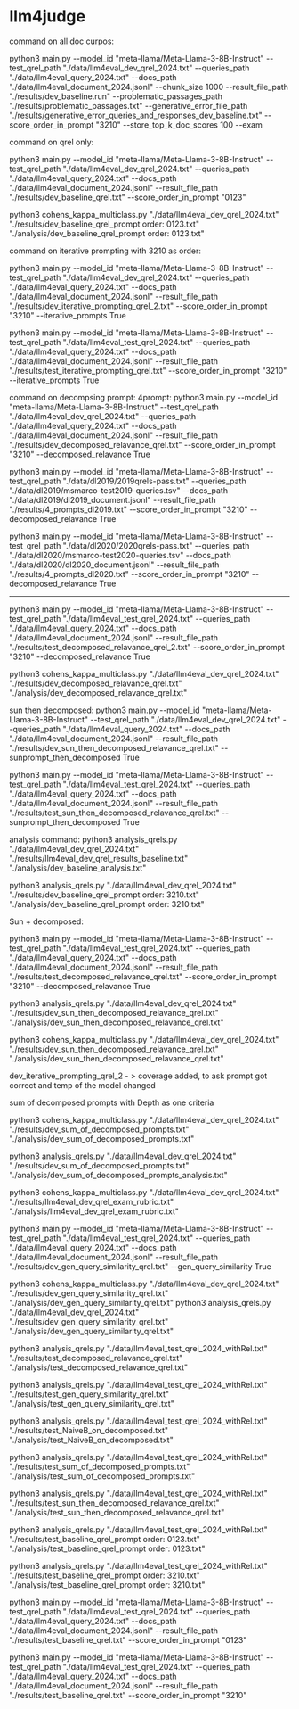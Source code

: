 # llm4judge



command on all doc curpos:

python3 main.py --model_id "meta-llama/Meta-Llama-3-8B-Instruct" --test_qrel_path "./data/llm4eval_dev_qrel_2024.txt" --queries_path "./data/llm4eval_query_2024.txt" --docs_path "./data/llm4eval_document_2024.jsonl" --chunk_size 1000 --result_file_path "./results/dev_baseline.run" --problematic_passages_path "./results/problematic_passages.txt" --generative_error_file_path "./results/generative_error_queries_and_responses_dev_baseline.txt" --score_order_in_prompt "3210" --store_top_k_doc_scores 100 --exam


command on qrel only:

python3 main.py --model_id "meta-llama/Meta-Llama-3-8B-Instruct" --test_qrel_path "./data/llm4eval_dev_qrel_2024.txt" --queries_path "./data/llm4eval_query_2024.txt" --docs_path "./data/llm4eval_document_2024.jsonl" --result_file_path "./results/dev_baseline_qrel.txt" --score_order_in_prompt "0123" 

python3 cohens_kappa_multiclass.py "./data/llm4eval_dev_qrel_2024.txt" "./results/dev_baseline_qrel_prompt order: 0123.txt" "./analysis/dev_baseline_qrel_prompt order: 0123.txt"


command on iterative prompting with 3210 as order:

python3 main.py --model_id "meta-llama/Meta-Llama-3-8B-Instruct" --test_qrel_path "./data/llm4eval_dev_qrel_2024.txt" --queries_path "./data/llm4eval_query_2024.txt" --docs_path "./data/llm4eval_document_2024.jsonl" --result_file_path "./results/dev_iterative_prompting_qrel_2.txt" --score_order_in_prompt "3210" --iterative_prompts True

python3 main.py --model_id "meta-llama/Meta-Llama-3-8B-Instruct" --test_qrel_path "./data/llm4eval_test_qrel_2024.txt" --queries_path "./data/llm4eval_query_2024.txt" --docs_path "./data/llm4eval_document_2024.jsonl" --result_file_path "./results/test_iterative_prompting_qrel.txt" --score_order_in_prompt "3210" --iterative_prompts True




command on decompsing prompt: 4prompt:
python3 main.py --model_id "meta-llama/Meta-Llama-3-8B-Instruct" --test_qrel_path "./data/llm4eval_dev_qrel_2024.txt" --queries_path "./data/llm4eval_query_2024.txt" --docs_path "./data/llm4eval_document_2024.jsonl" --result_file_path "./results/dev_decomposed_relavance_qrel.txt" --score_order_in_prompt "3210" --decomposed_relavance True


python3 main.py --model_id "meta-llama/Meta-Llama-3-8B-Instruct" --test_qrel_path "./data/dl2019/2019qrels-pass.txt" --queries_path "./data/dl2019/msmarco-test2019-queries.tsv" --docs_path "./data/dl2019/dl2019_document.jsonl" --result_file_path "./results/4_prompts_dl2019.txt" --score_order_in_prompt "3210" --decomposed_relavance True

python3 main.py --model_id "meta-llama/Meta-Llama-3-8B-Instruct" --test_qrel_path "./data/dl2020/2020qrels-pass.txt" --queries_path "./data/dl2020/msmarco-test2020-queries.tsv" --docs_path "./data/dl2020/dl2020_document.jsonl" --result_file_path "./results/4_prompts_dl2020.txt" --score_order_in_prompt "3210" --decomposed_relavance True
**********
python3 main.py --model_id "meta-llama/Meta-Llama-3-8B-Instruct" --test_qrel_path "./data/llm4eval_test_qrel_2024.txt" --queries_path "./data/llm4eval_query_2024.txt" --docs_path "./data/llm4eval_document_2024.jsonl" --result_file_path "./results/test_decomposed_relavance_qrel_2.txt" --score_order_in_prompt "3210" --decomposed_relavance True

python3 cohens_kappa_multiclass.py "./data/llm4eval_dev_qrel_2024.txt" "./results/dev_decomposed_relavance_qrel.txt" "./analysis/dev_decomposed_relavance_qrel.txt"



sun then decomposed:
python3 main.py --model_id "meta-llama/Meta-Llama-3-8B-Instruct" --test_qrel_path "./data/llm4eval_dev_qrel_2024.txt" --queries_path "./data/llm4eval_query_2024.txt" --docs_path "./data/llm4eval_document_2024.jsonl" --result_file_path "./results/dev_sun_then_decomposed_relavance_qrel.txt" --sunprompt_then_decomposed True

python3 main.py --model_id "meta-llama/Meta-Llama-3-8B-Instruct" --test_qrel_path "./data/llm4eval_test_qrel_2024.txt" --queries_path "./data/llm4eval_query_2024.txt" --docs_path "./data/llm4eval_document_2024.jsonl" --result_file_path "./results/test_sun_then_decomposed_relavance_qrel.txt" --sunprompt_then_decomposed True

analysis command:
python3 analysis_qrels.py "./data/llm4eval_dev_qrel_2024.txt" "./results/llm4eval_dev_qrel_results_baseline.txt" "./analysis/dev_baseline_analysis.txt"

python3 analysis_qrels.py "./data/llm4eval_dev_qrel_2024.txt" "./results/dev_baseline_qrel_prompt order: 3210.txt" "./analysis/dev_baseline_qrel_prompt order: 3210.txt"





Sun + decomposed:

python3 main.py --model_id "meta-llama/Meta-Llama-3-8B-Instruct" --test_qrel_path "./data/llm4eval_test_qrel_2024.txt" --queries_path "./data/llm4eval_query_2024.txt" --docs_path "./data/llm4eval_document_2024.jsonl" --result_file_path "./results/test_decomposed_relavance_qrel.txt" --score_order_in_prompt "3210" --decomposed_relavance True


python3 analysis_qrels.py "./data/llm4eval_dev_qrel_2024.txt" "./results/dev_sun_then_decomposed_relavance_qrel.txt" "./analysis/dev_sun_then_decomposed_relavance_qrel.txt"


python3 cohens_kappa_multiclass.py "./data/llm4eval_dev_qrel_2024.txt" "./results/dev_sun_then_decomposed_relavance_qrel.txt" "./analysis/dev_sun_then_decomposed_relavance_qrel.txt"





dev_iterative_prompting_qrel_2 - > coverage added, to ask prompt got correct and temp of the model changed






sum of decomposed prompts with Depth as one criteria

python3 cohens_kappa_multiclass.py "./data/llm4eval_dev_qrel_2024.txt" "./results/dev_sum_of_decomposed_prompts.txt" "./analysis/dev_sum_of_decomposed_prompts.txt"

python3 analysis_qrels.py "./data/llm4eval_dev_qrel_2024.txt" "./results/dev_sum_of_decomposed_prompts.txt" "./analysis/dev_sum_of_decomposed_prompts_analysis.txt"

python3 cohens_kappa_multiclass.py "./data/llm4eval_dev_qrel_2024.txt" "./results/llm4eval_dev_qrel_exam_rubric.txt" "./analysis/llm4eval_dev_qrel_exam_rubric.txt"





python3 main.py --model_id "meta-llama/Meta-Llama-3-8B-Instruct" --test_qrel_path "./data/llm4eval_test_qrel_2024.txt" --queries_path "./data/llm4eval_query_2024.txt" --docs_path "./data/llm4eval_document_2024.jsonl" --result_file_path "./results/dev_gen_query_similarity_qrel.txt" --gen_query_similarity True

python3 cohens_kappa_multiclass.py "./data/llm4eval_dev_qrel_2024.txt" "./results/dev_gen_query_similarity_qrel.txt" "./analysis/dev_gen_query_similarity_qrel.txt"
python3 analysis_qrels.py "./data/llm4eval_dev_qrel_2024.txt" "./results/dev_gen_query_similarity_qrel.txt" "./analysis/dev_gen_query_similarity_qrel.txt"



python3 analysis_qrels.py "./data/llm4eval_test_qrel_2024_withRel.txt" "./results/test_decomposed_relavance_qrel.txt" "./analysis/test_decomposed_relavance_qrel.txt"

python3 analysis_qrels.py "./data/llm4eval_test_qrel_2024_withRel.txt" "./results/test_gen_query_similarity_qrel.txt" "./analysis/test_gen_query_similarity_qrel.txt"

python3 analysis_qrels.py "./data/llm4eval_test_qrel_2024_withRel.txt" "./results/test_NaiveB_on_decomposed.txt" "./analysis/test_NaiveB_on_decomposed.txt"


python3 analysis_qrels.py "./data/llm4eval_test_qrel_2024_withRel.txt" "./results/test_sum_of_decomposed_prompts.txt" "./analysis/test_sum_of_decomposed_prompts.txt"

python3 analysis_qrels.py "./data/llm4eval_test_qrel_2024_withRel.txt" "./results/test_sun_then_decomposed_relavance_qrel.txt" "./analysis/test_sun_then_decomposed_relavance_qrel.txt"


python3 analysis_qrels.py "./data/llm4eval_test_qrel_2024_withRel.txt" "./results/test_baseline_qrel_prompt order: 0123.txt" "./analysis/test_baseline_qrel_prompt order: 0123.txt"

python3 analysis_qrels.py "./data/llm4eval_test_qrel_2024_withRel.txt" "./results/test_baseline_qrel_prompt order: 3210.txt" "./analysis/test_baseline_qrel_prompt order: 3210.txt"


python3 main.py --model_id "meta-llama/Meta-Llama-3-8B-Instruct" --test_qrel_path "./data/llm4eval_test_qrel_2024.txt" --queries_path "./data/llm4eval_query_2024.txt" --docs_path "./data/llm4eval_document_2024.jsonl" --result_file_path "./results/test_baseline_qrel.txt" --score_order_in_prompt "0123" 

python3 main.py --model_id "meta-llama/Meta-Llama-3-8B-Instruct" --test_qrel_path "./data/llm4eval_test_qrel_2024.txt" --queries_path "./data/llm4eval_query_2024.txt" --docs_path "./data/llm4eval_document_2024.jsonl" --result_file_path "./results/test_baseline_qrel.txt" --score_order_in_prompt "3210" 